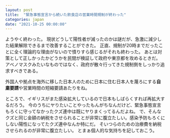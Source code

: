 ```yaml
---
layout: post
title:  "緊急事態宣言から続いた飲食店の営業時間規制が終わった"
categories: japan
date: "2021-10-25 00:00:00"
---
```


ようやく終わった。
現状どうして陽性者が減ったのかは謎だが、急激に減少した結果解除できるまで改善することができた。
正直、規制が20時までだったことに全く理論的な理由がないので憤りすら感じるがそれも終わった。
あとは対策として正しかったかどうかを民間が検証して政府や東京都を攻めるときだ。
アベノマスクみたいなものではなく、政府が散々行ってきた規制側をしっかり追求すべきである。

外国人や拠点を海外に移した日本人のために日本に住む日本人を蔑ろにする**自粛要請**や営業時間の短縮要請あたりをね。

ところで、イギリスがまた感染拡大しているので日本もしばらくすれば再拡大するだろう。
今のうちにヤりたいことやったもんがちなんだけど、緊急事態宣言もろくに守ってなかったクズ連中は既にヤりまくってるんだよね。
で、そんなクズと同じ金額の納税をさせられることが非常に腹立たしい。感染予防もろくにしない陽性になってたクズ連中なんか特にだ。
そいつらのための治療費を納税させられるのが非常に腹立たしい。
とまぁ個人的な気持ちを記しておこう。

